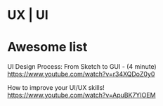 # UX | UI 
# Awesome list


UI Design Process: From Sketch to GUI - (4 minute)
https://www.youtube.com/watch?v=r34XQDoZ0y0

How to improve your UI/UX skills!  
https://www.youtube.com/watch?v=ApuBK7YIOEM
